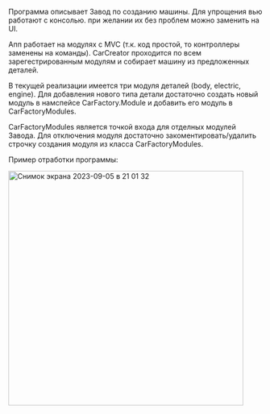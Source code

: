 Программа описывает Завод по созданию машины.
Для упрощения вью работают с консолью. при желании их без проблем можно заменить на UI.

Апп работает на модулях с MVC (т.к. код простой, то контроллеры заменены на команды).
CarCreator проходится по всем зарегестрированным модулям и собирает машину из предложенных деталей.

В текущей реализации имеется три модуля деталей (body, electric, engine).
Для добавления нового типа детали достаточно создать новый модуль в намспейсе CarFactory.Module и добавить его модуль в CarFactoryModules.

CarFactoryModules является точкой входа для отделных модулей Завода.
Для отключения модуля достаточно закоментировать/удалить строчку создания модуля из класса CarFactoryModules.

Пример отработки программы:


<img width="466" alt="Снимок экрана 2023-09-05 в 21 01 32" src="https://github.com/JesterV/CarFactory/assets/8759232/29a27635-5ce3-4e12-b4b1-a99452a9fbec">

